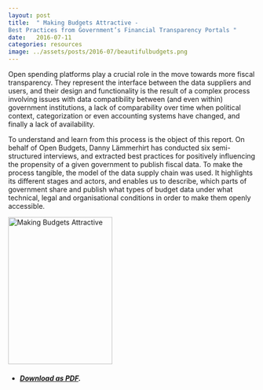 ```yaml
---
layout: post
title:  " Making Budgets Attractive - 
Best Practices from Government’s Financial Transparency Portals "
date:   2016-07-11
categories: resources
image: ../assets/posts/2016-07/beautifulbudgets.png
---
```

Open spending platforms play a crucial role in the move towards more fiscal transparency. They represent the interface between the data suppliers and users, and their design and functionality is the result of a complex process involving issues with data compatibility between (and even within) government institutions, a lack of comparability over time when political context, categorization or even accounting systems have changed, and finally a lack of availability.

To understand and learn from this process is the object of this report. On behalf of Open Budgets, Danny Lämmerhirt has conducted six semi-structured interviews, and extracted best practices for positively influencing the propensity of a given government to publish fiscal data. To make the process tangible, the model of the data supply chain was used. It highlights its different stages and actors, and enables us to describe, which parts of government share and publish what types of budget data under what technical, legal and organisational conditions in order to make them openly accessible. 


<tbody><tr style="border: none"><td style="border: none">
<a href="http://openbudgets.eu/assets/resources/Report-Laemmerhirt-Making-Budgets-Attractive.pdf" target="_blank"><img src="http://openbudgets.eu/assets/posts/2016-07/beautifulbudgets.png" alt="Making Budgets Attractive" width="212" height="300"></a></td>
<td style="vertical-align:middle; border:none;">
<ul>
<li><h5><a target="_blank" href="http://openbudgets.eu/assets/resources/Report-Laemmerhirt-Making-Budgets-Attractive.pdf">Download as PDF</a>.</h5></li>
